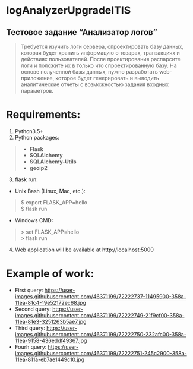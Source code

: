 # logAnalyzerUpgradeITIS
## Тестовое задание “Анализатор логов”<br>
> Требуется изучить логи сервера, спроектировать базу данных, которая будет хранить информацию о товарах, транзакциях и действиях пользователей. После проектирования распарсите логи и положите их в только что спроектированную базу. На основе полученной базы данных, нужно разработать web-приложение, которое будет генерировать и выводить аналитические отчеты с возможностью задания входных параметров.<br> 
# Requirements:
1) Python3.5+<br>
2) Python packages:<b>
> * Flask<br>
> * SQLAlchemy<br>
> * SQLAlchemy-Utils<br>
> * geoip2
 <br></b>
3) flask run:<br>
* Unix Bash (Linux, Mac, etc.):
> $ export FLASK_APP=hello <br>
> $ flask run
* Windows CMD:
> \> set FLASK_APP=hello <br>
> \> flask run
4) Web application will be available at http://localhost:5000<br>

# Example of work:
 - First query: https://user-images.githubusercontent.com/46371199/72222737-11495900-358a-11ea-81c4-19e52172ec68.jpg<br>
 - Second query: https://user-images.githubusercontent.com/46371199/72222749-21f9cf00-358a-11ea-81e3-3251263b5ae7.jpg<br>
 - Third query: https://user-images.githubusercontent.com/46371199/72222750-232afc00-358a-11ea-9158-436eddf49367.jpg<br>
 - Fourh query: https://user-images.githubusercontent.com/46371199/72222751-245c2900-358a-11ea-811a-eb7ae1449c10.jpg
